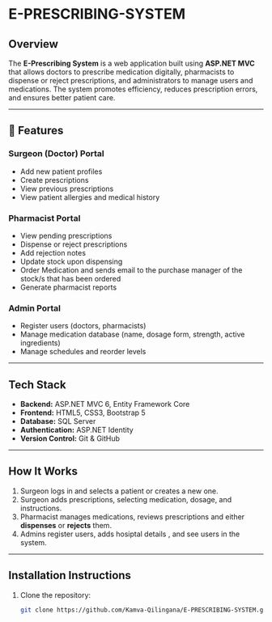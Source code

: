 # E-PRESCRIBING-SYSTEM

##  Overview

The **E-Prescribing System** is a web application built using **ASP.NET MVC** that allows doctors to prescribe medication digitally, pharmacists to dispense or reject prescriptions, and administrators to manage users and medications. The system promotes efficiency, reduces prescription errors, and ensures better patient care.

---

## 🔧 Features

###  Surgeon (Doctor) Portal
- Add new patient profiles
- Create prescriptions
- View previous prescriptions
- View patient allergies and medical history

###  Pharmacist Portal
- View pending prescriptions
- Dispense or reject prescriptions
- Add rejection notes
- Update stock upon dispensing
- Order Medication and sends email to the purchase manager of the stock/s that has been ordered
- Generate pharmacist reports

### Admin Portal
- Register users (doctors, pharmacists)
- Manage medication database (name, dosage form, strength, active ingredients)
- Manage schedules and reorder levels

---

## Tech Stack

- **Backend:** ASP.NET MVC 6, Entity Framework Core
- **Frontend:** HTML5, CSS3, Bootstrap 5
- **Database:** SQL Server
- **Authentication:** ASP.NET Identity
- **Version Control:** Git & GitHub

---

##  How It Works

1. Surgeon logs in and selects a patient or creates a new one.
2. Surgeon adds prescriptions, selecting medication, dosage, and instructions.
3. Pharmacist manages medications, reviews prescriptions and either **dispenses** or **rejects** them.
4. Admins register users, adds hosiptal details , and see users in the system.

---


## Installation Instructions

1. Clone the repository:
   ```bash
   git clone https://github.com/Kamva-Qilingana/E-PRESCRIBING-SYSTEM.git
